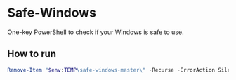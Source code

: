 # Safe-Windows

One-key PowerShell to check if your Windows is safe to use.

## How to run

```powershell
Remove-Item "$env:TEMP\safe-windows-master\" -Recurse -ErrorAction SilentlyContinue; $destinationPath = "$env:TEMP\safe-windows-master.zip"; Invoke-WebRequest -Uri "https://gitlab.aiursoft.cn/aiursoft/safe-windows/-/archive/master/safe-windows-master.zip" -OutFile $destinationPath -UseBasicParsing; Expand-Archive -Path $destinationPath -DestinationPath $env:TEMP; Remove-Item $destinationPath; Set-ExecutionPolicy -ExecutionPolicy RemoteSigned -Force; . "$env:TEMP\safe-windows-master\Run.ps1"
```
